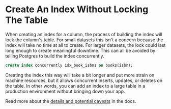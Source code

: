 # Create An Index Without Locking The Table

When creating an index for a column, the process of building the index will lock the column's table. For small datasets this isn't a concern because the index will take no time at all to create. For larger datasets, the lock could last long enough to create meaningful downtime. This can all be avoided by telling Postgres to build the index concurrently.

```sql
create index concurrently idx_book_isbns on books(isbn);
```

Creating the index this way will take a bit longer and put more strain on machine resources, but it allows concurrent inserts, updates, or deletes on the table. In other words, you can add an index to a large table in a production environment without bringing down your app.

Read more about the [details and potential caveats](https://www.postgresql.org/docs/current/sql-createindex.html#SQL-CREATEINDEX-CONCURRENTLY) in the docs.
